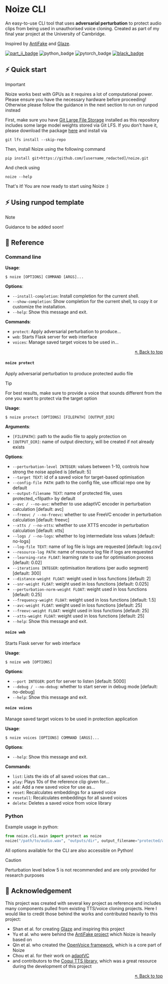 
<a name="readme-top"></a>

# Noize CLI

An easy-to-use CLI tool that uses **adversarial perturbation** to protect audio clips from being used in unauthorised voice cloning. Created as part of my final year project at the University of Cambridge. 

<!--gif?-->

Inspired by [AntiFake][antifake] and [Glaze][glaze].

<!-- badges -->
<!--remember to add python version here-->
[![part_ii_badge]][part_ii_page]
![python_badge]
![pytorch_badge]
[![black_badge]][black]
<!-- badges -->

<!--**&searr;&nbsp;&nbsp;Read my dissertation here&nbsp;&nbsp;&swarr;**

<a href="https://gowebly.org" target="_blank" title="Go to the Gowebly CLI website"><img width="99%" alt="gowebly create command" src="https://raw.githubusercontent.com/gowebly/.github/main/images/gowebly_create.gif"></a> -->

 
## ⚡️ Quick start

> [!IMPORTANT]
> Noize works best with GPUs as it requires a lot of computational power. Please ensure you have the necessary hardware before proceeding! Otherwise please follow the guidance in the next section to run on runpod instead

First, make sure you have [Git Large File Storage][git_lfs] installed as this repository includes some large model weights stored via Git LFS. If you don't have it, please download the package [here][git_lfs] and install via
```console
git lfs install --skip-repo
```

Then, install Noize using the following command
```console
pip install git+https://github.com/[username_redacted]/noize.git
```

And check using
```console
noize --help
```

That's it! You are now ready to start using Noize :)

## ⚡️ Using runpod template

> [!NOTE]
> Guidance to be added soon!

## 📖 Reference

<!-- > [!IMPORTANT]
> While Noize works on all platforms, it currently works best with GPUs as it requires a lot of computational power. If you don't have access to the recommended hardware, please read through the performance section and make sure you understand the limitations of the software before you proceed. -->

### Command line

**Usage**:

```console
$ noize [OPTIONS] COMMAND [ARGS]...
```

**Options**:

* `--install-completion`: Install completion for the current shell.
* `--show-completion`: Show completion for the current shell, to copy it or customize the installation.
* `--help`: Show this message and exit.

**Commands**:

* `protect`: Apply adversarial perturbation to produce...
* `web`: Starts Flask server for web interface
* `voices`: Manage saved target voices to be used in...


<div align="right">

  

[&nwarr; Back to top](#readme-top)

  

</div>

#### `noize protect`

Apply adversarial perturbation to produce protected audio file

> [!TIP]
> For best results, make sure to provide a voice that sounds different from the one you want to protect via the target option

**Usage**:

```console
$ noize protect [OPTIONS] [FILEPATH] [OUTPUT_DIR]
```

**Arguments**:

* `[FILEPATH]`: path to the audio file to apply protection on
* `[OUTPUT_DIR]`: name of output directory, will be created if not already exists

**Options**:

* `--perturbation-level INTEGER`: values between 1-10, controls how strong the noise applied is  [default: 5]
* `--target TEXT`: id of a saved voice for target-based optimisation
* `--config-file PATH`: path to the config file, use official repo one by default
* `--output-filename TEXT`: name of protected file, uses protected_&lt;filpath&gt; by default
* `--avc / --no-avc`: whether to use adaptVC encoder in perturbation calculation  [default: avc]
* `--freevc / --no-freevc`: whether to use FreeVC encoder in perturbation calculation  [default: freevc]
* `--xtts / --no-xtts`: whether to use XTTS encoder in perturbation calculation  [default: xtts]
* `--logs / --no-logs`: whether to log intermediate loss values  [default: no-logs]
* `--log-file TEXT`: name of log file is logs are requested  [default: log.csv]
* `--resource-log PATH`: name of resource log file if logs are requested
* `--learning-rate FLOAT`: learning rate to use for optimisation process  [default: 0.02]
* `--iterations INTEGER`: optimisation iterations (per audio segment)  [default: 300]
* `--distance-weight FLOAT`: weight used in loss functions  [default: 2]
* `--snr-weight FLOAT`: weight used in loss functions  [default: 0.025]
* `--perturbation-norm-weight FLOAT`: weight used in loss functions  [default: 0.25]
* `--frequency-weight FLOAT`: weight used in loss functions  [default: 1.5]
* `--avc-weight FLOAT`: weight used in loss functions  [default: 25]
* `--freevc-weight FLOAT`: weight used in loss functions  [default: 25]
* `--xtts-weight FLOAT`: weight used in loss functions  [default: 25]
* `--help`: Show this message and exit.

#### `noize web`

Starts Flask server for web interface

**Usage**:

```console
$ noize web [OPTIONS]
```

**Options**:

* `--port INTEGER`: port for server to listen  [default: 5000]
* `--debug / --no-debug`: whether to start server in debug mode  [default: no-debug]
* `--help`: Show this message and exit.

#### `noize voices`

Manage saved target voices to be used in protection application

**Usage**:

```console
$ noize voices [OPTIONS] COMMAND [ARGS]...
```

**Options**:

* `--help`: Show this message and exit.

**Commands**:

* `list`: Lists the ids of all saved voices that can...
* `play`: Plays 10s of the reference clip given for...
* `add`: Add a new saved voice for use as...
* `reset`: Recalculates embeddings for a saved voice
* `resetall`: Recalculates embeddings for all saved voices
* `delete`: Deletes a saved voice from voice library
  

### Python
Example usage in python:
```py
from noize.cli.main import protect as noize
noize("/path/to/audio.wav", "outputs/dir", output_filename="protected/audio.wav", perturbation_level=10)
```
All options available for the CLI are also accessible on Python!

> [!CAUTION]
> Perturbation level below 5 is not recommended and are only provided for research purposes

  

<!-- ## 📈 Performance


## 🔧 Configurations-->


## 🫡 Acknowledgement
This project was created with several key project as reference and includes many components pulled from existing TTS/voice cloning projects. Here I would like to credit those behind the works and contributed heavily to this project:

- Shan et al. for creating [Glaze][glaze] and inspiring this project
- Yu et al. who were behind the [AntiFake project][antifake] which Noize is heavily based on
- Qin et al. who created the [OpenVoice framework][openvoice], which is a core part of Noize
- Chou et al. for their work on [adaptVC][avc]
- and contributors to the [Coqui TTS library][coqui_tts], which was a great resource during the development of this project



<div align="right">

  

[&nwarr; Back to top](#readme-top)

  

</div>

<!-- badge links -->

[part_ii_badge]:https://img.shields.io/badge/cambridge%20part%20ii-85B09A?style=for-the-badge
[pytorch_badge]:https://img.shields.io/badge/pytorch-2.2+-ee4c2c.svg?style=for-the-badge
[black_badge]:https://img.shields.io/badge/code%20style-black-000000.svg?style=for-the-badge
[python_badge]:https://img.shields.io/python/required-version-toml?tomlFilePath=https%3A%2F%2Fraw.githubusercontent.com%[username_redacted]%2Fnoize%2Frefs%2Fheads%2Fmain%2Fpyproject.toml&style=for-the-badge

<!--package and repo links-->
[black]:https://github.com/psf/black
[git_lfs]:https://git-lfs.com/
[coqui_tts]:https://github.com/coqui-ai/TTS
[avc]:https://github.com/jjery2243542/adaptive_voice_conversion
[openvoice]:https://github.com/myshell-ai/OpenVoice

<!--other links-->
[part_ii_page]:https://www.cst.cam.ac.uk/teaching/part-ii/projects
[glaze]:https://glaze.cs.uchicago.edu/
[antifake]:https://sites.google.com/view/yu2023antifake


